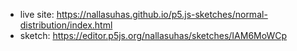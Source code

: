- live site: https://nallasuhas.github.io/p5.js-sketches/normal-distribution/index.html
- sketch: https://editor.p5js.org/nallasuhas/sketches/IAM6MoWCp
